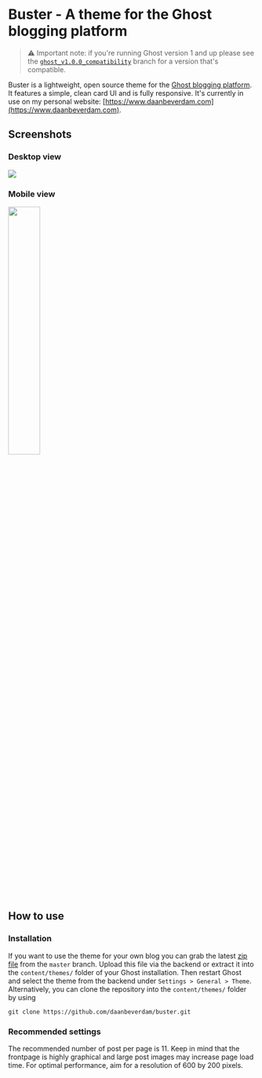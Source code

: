 # Buster - A theme for the Ghost blogging platform

> ⚠️ Important note: if you're running Ghost version 1 and up please see the [`ghost_v1.0.0_compatibility`](https://github.com/daanbeverdam/buster/tree/ghost_v1.0.0_compatibility) branch for a version that's compatible.

Buster is a lightweight, open source theme for the [Ghost blogging platform](https://ghost.org/). It features a simple, clean card UI and is fully responsive. It's currently in use on my personal website: [https://www.daanbeverdam.com](https://www.daanbeverdam.com).

## Screenshots

### Desktop view

<img src="assets/images/buster-theme-for-ghost-desktop.png"></img>

### Mobile view

<img src="assets/images/buster-theme-for-ghost-mobile.png" width="36%"></img>

## How to use

### Installation

If you want to use the theme for your own blog you can grab the latest [zip file](https://github.com/daanbeverdam/buster/archive/master.zip) from the `master` branch. Upload this file via the backend or extract it into the `content/themes/` folder of your Ghost installation. Then restart Ghost and select the theme from the backend under `Settings > General > Theme`.
Alternatively, you can clone the repository into the `content/themes/` folder by using

```
git clone https://github.com/daanbeverdam/buster.git
```

### Recommended settings

The recommended number of post per page is 11. Keep in mind that the frontpage is highly graphical and large post images may increase page load time. For optimal performance, aim for a resolution of 600 by 200 pixels.
